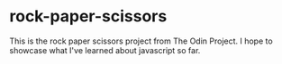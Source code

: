 # rock-paper-scissors
This is the rock paper scissors project from The Odin Project. I hope to showcase what I've learned about javascript so far.
